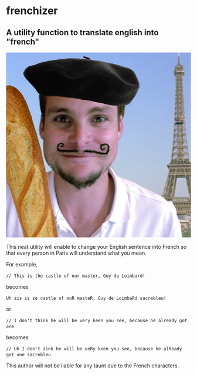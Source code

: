 # frenchizer

## A utility function to translate english into "french"

![french stereotype](superDupont.JPG)

This neat utility will enable to change your English sentence into French so that every person in Paris will understand what you mean.

For example,
```
// This is the castle of our master, Guy de Loimbard!
```
becomes

```
Uh zis is ze castle of ouR masteR, Guy de LoimbaRd sacrebleu!
```

or 
```
// I don't think he will be very keen you see, because he already got one
```
becomes
``` 
// Uh I don't zink he will be veRy keen you see, because he alReady got one sacrebleu
```

This author will not be liable for any taunt due to the French characters.

